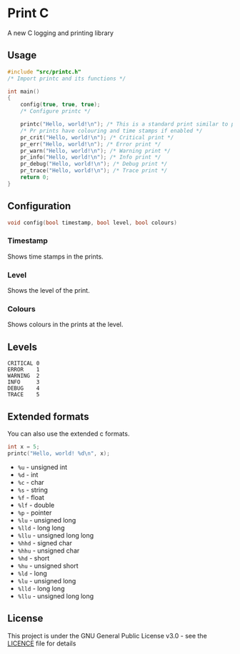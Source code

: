 # Print C

A new C logging and printing library

## Usage

```c
#include "src/printc.h"
/* Import printc and its functions */

int main()
{
    config(true, true, true);
    /* Configure printc */

    printc("Hello, world!\n"); /* This is a standard print similar to printf and printk in the linux kernel */
    /* Pr prints have colouring and time stamps if enabled */
    pr_crit("Hello, world!\n"); /* Critical print */
    pr_err("Hello, world!\n"); /* Error print */
    pr_warn("Hello, world!\n"); /* Warning print */
    pr_info("Hello, world!\n"); /* Info print */
    pr_debug("Hello, world!\n"); /* Debug print */
    pr_trace("Hello, world!\n"); /* Trace print */
    return 0;
}
```

## Configuration

```c
void config(bool timestamp, bool level, bool colours)
```

### Timestamp

Shows time stamps in the prints.

### Level

Shows the level of the print.

### Colours

Shows colours in the prints at the level.

## Levels

```
CRITICAL 0
ERROR    1
WARNING  2
INFO     3
DEBUG    4
TRACE    5
```

## Extended formats

You can also use the extended c formats.

```c
int x = 5;
printc("Hello, world! %d\n", x);
```

-   `%u` - unsigned int
-   `%d` - int
-   `%c` - char
-   `%s` - string
-   `%f` - float
-   `%lf` - double
-   `%p` - pointer
-   `%lu` - unsigned long
-   `%lld` - long long
-   `%llu` - unsigned long long
-   `%hhd` - signed char
-   `%hhu` - unsigned char
-   `%hd` - short
-   `%hu` - unsigned short
-   `%ld` - long
-   `%lu` - unsigned long
-   `%lld` - long long
-   `%llu` - unsigned long long

## License

This project is under the GNU General Public License v3.0 - see the [LICENCE](LICENCE) file for details
